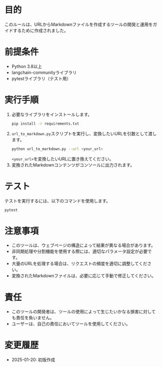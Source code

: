 # 目的

このルールは、URLからMarkdownファイルを作成するツールの開発と運用をガイドするために作成されました。

# 前提条件

- Python 3.8以上
- langchain-communityライブラリ
- pytestライブラリ（テスト用）

# 実行手順

1. 必要なライブラリをインストールします。
   ```bash
   pip install -r requirements.txt
   ```
2. `url_to_markdown.py`スクリプトを実行し、変換したいURLを引数として渡します。
   ```bash
   python url_to_markdown.py --url <your_url>
   ```
   `<your_url>`を変換したいURLに置き換えてください。
3. 変換されたMarkdownコンテンツがコンソールに出力されます。

# テスト

テストを実行するには、以下のコマンドを使用します。

```bash
pytest
```

# 注意事項

- このツールは、ウェブページの構造によって結果が異なる場合があります。
- 非同期処理や分割機能を使用する際には、適切なパラメータ設定が必要です。
- 大量のURLを処理する場合は、リクエストの頻度を適切に調整してください。
- 変換されたMarkdownファイルは、必要に応じて手動で修正してください。

# 責任

- このツールの開発者は、ツールの使用によって生じたいかなる損害に対しても責任を負いません。
- ユーザーは、自己の責任においてツールを使用してください。

# 変更履歴

- 2025-01-20: 初版作成
